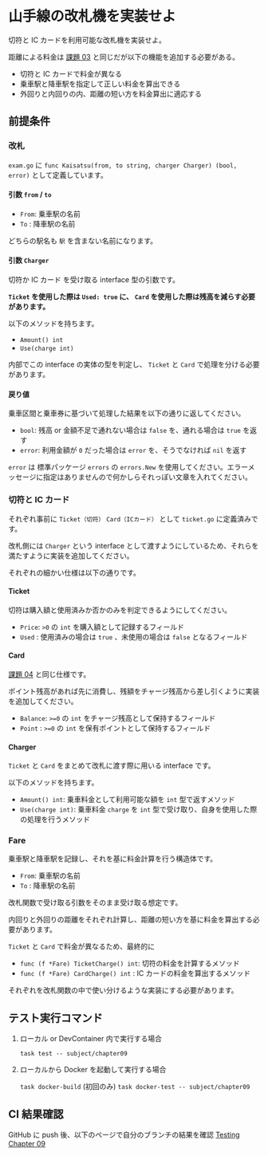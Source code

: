# 山手線の改札機を実装せよ

切符と IC カードを利用可能な改札機を実装せよ。

距離による料金は [課題 03](https://github.com/kurupeku/hello-golang/tree/main/subject/chapter03) と同じだが以下の機能を追加する必要がある。

- 切符と IC カードで料金が異なる
- 乗車駅と降車駅を指定して正しい料金を算出できる
- 外回りと内回りの内、距離の短い方を料金算出に適応する

## 前提条件

### 改札

`exam.go` に `func Kaisatsu(from, to string, charger Charger) (bool, error)` として定義しています。

#### 引数 `from` / `to`

- `From`: 乗車駅の名前
- `To` : 降車駅の名前

どちらの駅名も `駅` を含まない名前になります。

#### 引数 `Charger`

切符か IC カード を受け取る interface 型の引数です。

**`Ticket` を使用した際は `Used: true` に、 `Card` を使用した際は残高を減らす必要があります。**

以下のメソッドを持ちます。

- `Amount() int`
- `Use(charge int)`

内部でこの interface の実体の型を判定し、 `Ticket` と `Card` で処理を分ける必要があります。

#### 戻り値

乗車区間と乗車券に基づいて処理した結果を以下の通りに返してください。

- `bool`: 残高 or 金額不足で通れない場合は `false` を、通れる場合は `true` を返す
- `error`: 利用金額が `0` だった場合は `error` を、そうでなければ `nil` を返す

`error` は 標準パッケージ `errors` の `errors.New` を使用してください。エラーメッセージに指定はありませんので何かしらそれっぽい文章を入れてください。

### 切符と IC カード

それぞれ事前に `Ticket（切符）` `Card（ICカード）` として `ticket.go` に定義済みです。

改札側には `Charger` という interface として渡すようにしているため、それらを満たすように実装を追加してください。

それぞれの細かい仕様は以下の通りです。

#### Ticket

切符は購入額と使用済みか否かのみを判定できるようにしてください。

- `Price`: `>0` の `int` を購入額として記録するフィールド
- `Used` : 使用済みの場合は `true` 、未使用の場合は `false` となるフィールド

#### Card

[課題 04](https://github.com/kurupeku/hello-golang/tree/main/subject/chapter04) と同じ仕様です。

ポイント残高があれば先に消費し、残額をチャージ残高から差し引くように実装を追加してください。

- `Balance`: `>=0` の `int` をチャージ残高として保持するフィールド
- `Point` : `>=0` の `int` を保有ポイントとして保持するフィールド

#### Charger

`Ticket` と `Card` をまとめて改札に渡す際に用いる interface です。

以下のメソッドを持ちます。

- `Amount() int`: 乗車料金として利用可能な額を `int` 型で返すメソッド
- `Use(charge int)`: 乗車料金 `charge` を `int` 型で受け取り、自身を使用した際の処理を行うメソッド

### Fare

乗車駅と降車駅を記録し、それを基に料金計算を行う構造体です。

- `From`: 乗車駅の名前
- `To` : 降車駅の名前

改札関数で受け取る引数をそのまま受け取る想定です。

内回りと外回りの距離をそれぞれ計算し、距離の短い方を基に料金を算出する必要があります。

`Ticket` と `Card` で料金が異なるため、最終的に

- `func (f *Fare) TicketCharge() int`: 切符の料金を計算するメソッド
- `func (f *Fare) CardCharge() int` : IC カードの料金を算出するメソッド

それぞれを改札関数の中で使い分けるような実装にする必要があります。

## テスト実行コマンド

1. ローカル or DevContainer 内で実行する場合

   `task test -- subject/chapter09`

1. ローカルから Docker を起動して実行する場合

   `task docker-build` (初回のみ)
   `task docker-test -- subject/chapter09`

## CI 結果確認

GitHub に push 後、以下のページで自分のブランチの結果を確認
[Testing Chapter 09](https://github.com/kurupeku/hello-golang/actions/workflows/chapter09_test.yml)
